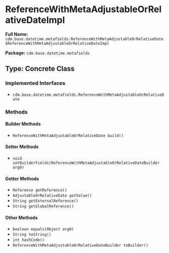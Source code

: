 # ReferenceWithMetaAdjustableOrRelativeDateImpl

**Full Name:** `cdm.base.datetime.metafields.ReferenceWithMetaAdjustableOrRelativeDate$ReferenceWithMetaAdjustableOrRelativeDateImpl`

**Package:** `cdm.base.datetime.metafields`

## Type: Concrete Class

### Implemented Interfaces

- `cdm.base.datetime.metafields.ReferenceWithMetaAdjustableOrRelativeDate`

### Methods

#### Builder Methods

- `ReferenceWithMetaAdjustableOrRelativeDate build()`

#### Setter Methods

- `void setBuilderFields(ReferenceWithMetaAdjustableOrRelativeDateBuilder arg0)`

#### Getter Methods

- `Reference getReference()`
- `AdjustableOrRelativeDate getValue()`
- `String getExternalReference()`
- `String getGlobalReference()`

#### Other Methods

- `boolean equals(Object arg0)`
- `String toString()`
- `int hashCode()`
- `ReferenceWithMetaAdjustableOrRelativeDateBuilder toBuilder()`

